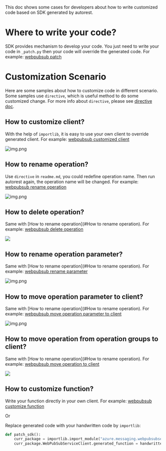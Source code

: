 This doc shows some cases for developers about how to write customized code based on SDK generated by autorest.

# Where to write your code?

SDK provides mechanism to develop your code. You just need to write your code in `_patch.py` then your code will override the generated code. For example: [webpubsub patch](https://github.com/Azure/azure-sdk-for-python/blob/main/sdk/webpubsub/azure-messaging-webpubsubservice/azure/messaging/webpubsubservice/_patch.py)



# Customization Scenario

Here are some samples about how to customize code in different scenario. Some samples use `directive`, which is useful method to do some customized change. For more info about `directive`, please see [directive doc](https://github.com/Azure/autorest/blob/main/docs/generate/built-in-directives.md).

## How to customize client?

With the help of `importlib`, it is easy to use your own client to override generated client. For example: [webpubsub customized client](https://github.com/Azure/azure-sdk-for-python/blob/0d071b55cde1eb1ba89032b14adfb94e8d52f873/sdk/webpubsub/azure-messaging-webpubsubservice/azure/messaging/webpubsubservice/_patch.py#L378-L379)

![img.png](client.png)

## How to rename operation?

Use `directive` in `readme.md`, you could redefine operation name. Then run autorest again, the operation name will be changed. For example: [webpubsub rename operation](https://github.com/Azure/azure-sdk-for-python/tree/0d071b55cde1eb1ba89032b14adfb94e8d52f873/sdk/webpubsub/azure-messaging-webpubsubservice/swagger#settings)

![img.png](rename_operation.png)



## How to delete operation?

Same with [How to rename operation](#How to rename operation). For example: [webpubsub delete operation](https://github.com/Azure/azure-sdk-for-python/tree/0d071b55cde1eb1ba89032b14adfb94e8d52f873/sdk/webpubsub/azure-messaging-webpubsubservice/swagger#settings)

![](delete_operation.png)

## How to rename operation parameter?

Same with [How to rename operation](#How to rename operation). For example: [webpubsub rename parameter](https://github.com/Azure/azure-sdk-for-python/tree/0d071b55cde1eb1ba89032b14adfb94e8d52f873/sdk/webpubsub/azure-messaging-webpubsubservice/swagger#settings)

![img.png](rename_parameter.png)

## How to move operation parameter to client?

Same with [How to rename operation](#How to rename operation). For example: [webpubsub move operation parameter to client](https://github.com/Azure/azure-sdk-for-python/tree/0d071b55cde1eb1ba89032b14adfb94e8d52f873/sdk/webpubsub/azure-messaging-webpubsubservice/swagger#userexistsimpl)

![img.png](move_parameter_to_client.png)

## How to move operation from operation groups to client?

Same with [How to rename operation](#How to rename operation). For example: [webpubsub move operation to client](https://github.com/Azure/azure-sdk-for-python/tree/0d071b55cde1eb1ba89032b14adfb94e8d52f873/sdk/webpubsub/azure-messaging-webpubsubservice/swagger#settings)

![](move_operation_to_client.png)

## How to customize function?

Write your function directly in your own client. For example: [webpubsub customize function](https://github.com/Azure/azure-sdk-for-python/blob/64ddee845ecd805ea39a581f60155735f84a7dcd/sdk/webpubsub/azure-messaging-webpubsubservice/azure/messaging/webpubsubservice/_patch.py#L326)

Or

Replace generated code with your handwritten code by `importlib`:

```python
def patch_sdk():
    curr_package = importlib.import_module("azure.messaging.webpubsubservice")
    curr_package.WebPubSubServiceClient.generated_function = handwritten_function
```